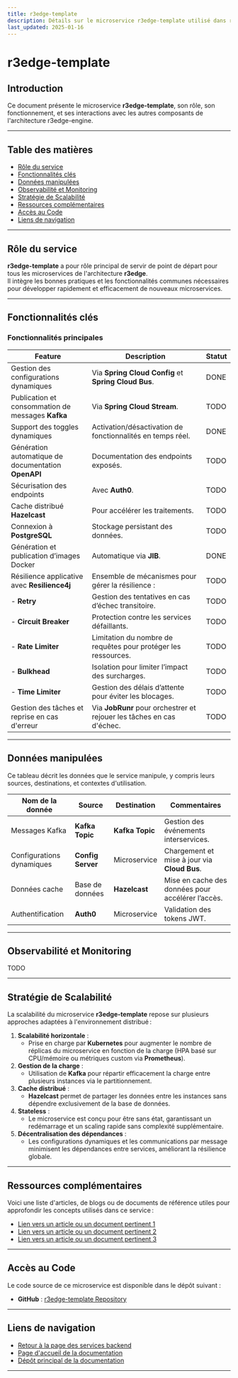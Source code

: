 ```yaml
---
title: r3edge-template
description: Détails sur le microservice r3edge-template utilisé dans r3edge-engine.
last_updated: 2025-01-16
---
```


# r3edge-template

## Introduction

Ce document présente le microservice **r3edge-template**, son rôle, son fonctionnement, et ses interactions avec les autres composants de l'architecture r3edge-engine.

---

## Table des matières

- [Rôle du service](#rôle-du-service)
- [Fonctionnalités clés](#fonctionnalités-clés)
- [Données manipulées](#données-manipulées)
- [Observabilité et Monitoring](#observabilité-et-monitoring)
- [Stratégie de Scalabilité](#stratégie-de-scalabilité)
- [Ressources complémentaires](#ressources-complémentaires)
- [Accès au Code](#accès-au-code)
- [Liens de navigation](#liens-de-navigation)

---

## Rôle du service

**r3edge-template** a pour rôle principal de servir de point de départ pour tous les microservices de l'architecture **r3edge**.\
Il intègre les bonnes pratiques et les fonctionnalités communes nécessaires pour développer rapidement et efficacement de nouveaux microservices.

---

## Fonctionnalités clés

### Fonctionnalités principales 

| Feature                                                | Description                                                                                      | Statut |
|--------------------------------------------------------|--------------------------------------------------------------------------------------------------|--------|
| Gestion des configurations dynamiques                 | Via **Spring Cloud Config** et **Spring Cloud Bus**.                                            | DONE   |
| Publication et consommation de messages **Kafka**      | Via **Spring Cloud Stream**.                                                                    | TODO   |
| Support des toggles dynamiques                        | Activation/désactivation de fonctionnalités en temps réel.                                      | DONE   |
| Génération automatique de documentation **OpenAPI**    | Documentation des endpoints exposés.                                                            | TODO   |
| Sécurisation des endpoints                            | Avec **Auth0**.                                                                                 | TODO   |
| Cache distribué **Hazelcast**                         | Pour accélérer les traitements.                                                                 | TODO   |
| Connexion à **PostgreSQL**                            | Stockage persistant des données.                                                                | TODO   |
| Génération et publication d’images Docker             | Automatique via **JIB**.                                                                        | DONE   |
| Résilience applicative avec **Resilience4j**          | Ensemble de mécanismes pour gérer la résilience :                                               | TODO   |
| - **Retry**                                           | Gestion des tentatives en cas d’échec transitoire.                                              | TODO   |
| - **Circuit Breaker**                                 | Protection contre les services défaillants.                                                    | TODO   |
| - **Rate Limiter**                                    | Limitation du nombre de requêtes pour protéger les ressources.                                  | TODO   |
| - **Bulkhead**                                        | Isolation pour limiter l’impact des surcharges.                                                | TODO   |
| - **Time Limiter**                                    | Gestion des délais d’attente pour éviter les blocages.                                          | TODO   |
| Gestion des tâches et reprise en cas d'erreur         | Via **JobRunr** pour orchestrer et rejouer les tâches en cas d'échec.                           | TODO   |


---

## Données manipulées

Ce tableau décrit les données que le service manipule, y compris leurs sources, destinations, et contextes d'utilisation.

| **Nom de la donnée**      | **Source**      | **Destination** | **Commentaires**                                  |
| ------------------------- | --------------- | --------------- | ------------------------------------------------- |
| Messages Kafka            | **Kafka Topic**     | **Kafka Topic**     | Gestion des événements interservices.             |
| Configurations dynamiques | **Config Server**   | Microservice    | Chargement et mise à jour via **Cloud Bus**.          |
| Données cache             | Base de données | **Hazelcast**       | Mise en cache des données pour accélérer l’accès. |
| Authentification          | **Auth0**           | Microservice    | Validation des tokens JWT.                        |

---

## Observabilité et Monitoring

TODO

---

## Stratégie de Scalabilité

La scalabilité du microservice **r3edge-template** repose sur plusieurs approches adaptées à l'environnement distribué :

1. **Scalabilité horizontale** :
   - Prise en charge par **Kubernetes** pour augmenter le nombre de réplicas du microservice en fonction de la charge (HPA basé sur CPU/mémoire ou métriques custom via **Prometheus**).
2. **Gestion de la charge** :
   - Utilisation de **Kafka** pour répartir efficacement la charge entre plusieurs instances via le partitionnement.
3. **Cache distribué** :
   - **Hazelcast** permet de partager les données entre les instances sans dépendre exclusivement de la base de données.
4. **Stateless** :
   - Le microservice est conçu pour être sans état, garantissant un redémarrage et un scaling rapide sans complexité supplémentaire.
5. **Décentralisation des dépendances** :
   - Les configurations dynamiques et les communications par message minimisent les dépendances entre services, améliorant la résilience globale.

---

## Ressources complémentaires

Voici une liste d'articles, de blogs ou de documents de référence utiles pour approfondir les concepts utilisés dans ce service :

- [Lien vers un article ou un document pertinent 1](#)
- [Lien vers un article ou un document pertinent 2](#)
- [Lien vers un article ou un document pertinent 3](#)

---

## Accès au Code

Le code source de ce microservice est disponible dans le dépôt suivant :

- **GitHub** : [r3edge-template Repository](https://github.com/r3edge/r3edge-template)

---

## Liens de navigation

- [Retour à la page des services backend](services-backend.md)
- [Page d'accueil de la documentation](index.md)
- [Dépôt principal de la documentation](https://github.com/dsissoko/r3edge-engine-docs)

---
